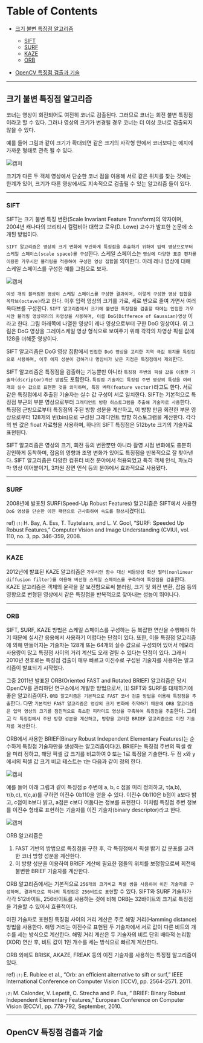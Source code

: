# Table of Contents

- [크기 불변 특징점 알고리즘](#크기-불변-특징점-알고리즘)
  - [SIFT](#SIFT)
  - [SURF](#SURF)
  - [KAZE](#KAZE)
  - [ORB](#ORB)

- [OpenCV 특징점 검출과 기술](#OpenCV-특징점-검출과-기술)


---

## 크기 불변 특징점 알고리즘

코너는 영상이 회전되어도 여전히 코너로 검출된다. 그러므로 코너는 회전 불변 특징점이라고 할 수 있다. 그러나 영상의 크기가 변경될 경우 코너는 더 이상 코너로 검출되지 않을 수 있다.

예를 들어 그림과 같이 크기가 확대되면 같은 크기의 사각형 안에서 코너보다는 에지에 가까운 형태로 관측 될 수 있다.

![캡처](https://user-images.githubusercontent.com/76188802/168242185-f3182fcd-5988-4dd7-9f4c-fde0fb852b0a.PNG)

크기가 다른 두 객체 영상에서 단순한 코너 점을 이용해 서로 같은 위치를 찾는 것에는 한계가 있어, 크기가 다른 영상에서도 지속적으로 검출될 수 있는 알고리즘 들이 있다.

---


### SIFT

SIFT는 크기 불변 특징 변환(Scale Invariant Feature Transform)의 약자이며, 2004년 캐나다의 브리티시 컬럼비아 대학교 로우(D. Lowe) 교수가 발표한 논문에 소개된 방법이다.

`SIFT 알고리즘은 영상의 크기 변화에 무관하게 특징점을 추출하기 위하여 입력 영상으로부터 스케일 스페이스(scale space)를 구성`한다. 스케일 스페이스는 `영상에 다양한 표준 편차를 이용한 가우시안 블러링을 적용하여 구성한 영상 집합`을 의미한다. 아래 레나 영상에 대해 스케일 스페이스를 구성한 예를 그림으로 보자.

![캡처](https://user-images.githubusercontent.com/76188802/168248926-61385428-293f-48e8-a177-bc6a65fd5855.PNG)

`여섯 개의 블러링된 영상이 스케일 스페이스를 구성한 결과이며, 이렇게 구성한 영상 집합을 옥타브(octave)`라고 한다. 이후 입력 영상의 크기를 가로, 세로 반으로 줄여 가면서 여러 옥타브를 구성한다. `SIFT 알고리즘에서 크기에 불변한 특징점을 검출할 때에는 인접한 가우시안 블러링 영상끼리의 차영상을 사용하며, 이를 DoG(Differece of Gaussian)영상` 이라고 한다. 그림 아래쪽에 나열한 영상이 레나 영상으로부터 구한 DoG 영상이다. 위 그림은 DoG 영상을 그레이스케일 영상 형식으로 보여주기 위해 각각의 차영상 픽셀 값에 128을 더해준 영상이다.

SIFT 알고리즘은 DoG 영상 집합에서 `인접한 DoG 영상을 고려한 지역 극값 위치를 특징점으로 사용하며, 이후 에지 성분이 강하거나 명암비가 낮은 지점은 특징점에서 제외`한다.

SIFT 알고리즘은 특징점을 검출하는 기능뿐만 아니라 `특징점 주변의 픽셀 값을 이용한 기술자(dscriptor)계산 방법`도 포함한다.
`특징점 기술자는 특징점 주변 영상의 특성을 여러 개의 실수 값으로 표현한 것을 의미하며, 특징 벡터(feature vector)`라고도 한다. 서로 같은 특징점에서 추출된 기술자는 실수 값 구성이 서로 일치한다. SIFT는 기본적으로 특징점 부근의 부분 영상으로부터 `그래디언트 방향 히스토그램을 추출해 기술자로 사용`한다. 특징점 근방으로부터 특징점의 주된 방향 성분을 계산하고, 이 방향 만큼 회전한 부분 영상으로부터 128개의 빈(bin)으로 구성된 그래디언트 방향 히스토그램을 계산한다. 각각의 빈 값은 float 자료형을 사용하며, 하나의 SIFT 특징점은 512byte 크기의 기술자로 표현된다.

SIFT 알고리즘은 영상의 크기, 회전 등의 변환뿐만 아니라 촬영 시점 변화에도 충분히 강인하게 동착하며, 잡음의 영향과 조명 변화가 있어도 특징점을 반복적으로 잘 찾아낸다. SIFT 알고리즘은 다양한 컴퓨터 비전 분야에서 적용되었고 특히 객체 인식, 파노라마 영상 이어붙이기, 3차원 장면 인식 등의 분야에서 효과적으로 사용됐다.


---

### SURF

2008년에 발표된 SURF(Speed-Up Robust Features) 알고리즘은 SIFT에서 사용한 `DoG 영상을 단순한 이진 패턴으로 근사화하여 속도를 향상`시켰다⑴.


ref)
⑴ H. Bay, A. Ess, T. Tuytelaars, and L. V. Gool, “SURF: Speeded Up Robust Features,” Computer Vision and Image Understanding (CVIU), vol. 110, no. 3, pp. 346-359, 2008.

---

### KAZE

2012년에 발표된 KAZE 알고리즘은 `가우시안 함수 대신 비등방성 확산 필터(nonlinear diffusion filter)를 이용해 비선형 스케일 스페이스를 구축하여 특징점을 검출`한다. KAZE 알고리즘은 객체의 윤곽을 잘 보전함으로써 블러링, 크기 및 회전 변환, 잡음 등의 영향으로 변형된 영상에서 같은 특징점을 반복적으로 찾아내는 성능이 뛰어나다.




---

### ORB

SIFT, SURF, KAZE 방법은 스케일 스페이스를 구성하는 등 복잡한 연산을 수행해야 하기 때문에 실시간 응용에서 사용하기 어렵다는 단점이 있다. 또한, 이들 특징점 알고리즘에 의해 만들어지는 기술자는 128개 또는 64개의 실수 값으로 구성되어 있어서 메모리 사용량이 많고 특징점 사이의 거리 계산도 오래 걸릴 수 있다는 단점이 있다. 그래서 2010년 전후로는 특징점 검출이 매우 빠르고 이진수로 구성된 기술자를 사용하는 알고리즘이 발표되기 시작했다.

그중 2011년 발표된 ORB(Oriented FAST and Rotated BRIEF) 알고리즘은 당시 OpenCV를 관리하던 연구소에서 개발한 방법으로서, ⑴ SIFT와 SURF를 대체하기에 좋은 알고리즘이다. `ORB 알고리즘은 기본적으로 FAST 코너 검출 방법을 이용해 특징점을 추출`한다. 다만 `기본적인 FAST 알고리즘은 영상의 크기 변화에 취약하기 때문에 ORB 알고리즘은 입력 영상의 크기를 점진적으로 축소한 피라미드 영상을 구축하여 특징점을 추출`한다. 그리고 `각 특징점에서 주된 방향 성분을 계산하고, 방향을 고려한 BRIEF 알고리즘으로 이진 기술자를 계산`한다.

ORB에서 사용한 BRIEF(Binary Robust Independent Elementary Features)는 순수하게 특징점 기술자만을 생성하는 알고리즘이다⑵. BRIEF는 특징점 주변의 픽셀 쌍을 미리 정하고, 해당 픽셀 값 크기를 비교하여 0 또는 1로 특징을 기술한다. 두 점 x와 y에서의 픽셀 값 크기 비교 테스트는 τ는 다음과 같이 정의 한다.

![캡처](https://user-images.githubusercontent.com/76188802/168259980-d18754b2-5b3f-4a4e-a0d5-40396e818d9b.PNG)

예를 들어 아래 그림과 같이 특징점 p 주변에 a, b, c 점을 미리 정의하고, τ(a,b), τ(b,c), τ(c,a)를 구하면 이진수 0b110을 얻을 수 있다. 이진수 0b110은 b점이 a보다 밝고, c점이 b보다 밝고, a점은 c보다 어둠다는 정보를 표현한다. 이처럼 특징점 주변 정보를 이진수 형태로 표현하는 기술자를 이진 기술자(binary descriptor)라고 한다.

![캡처](https://user-images.githubusercontent.com/76188802/168260678-0d3c82f5-f170-4d9f-9aa4-a9c71b118866.PNG)


ORB 알고리즘은 

1. FAST 기반의 방법으로 특징점을 구한 후, 각 특징점에서 픽셀 밝기 값 분포를 고려한 코너 방향 성분을 계산한다.
2. 이 방향 성분을 이용하여 BRIEF 계산에 필요한 점들의 위치를 보정함으로써 회전에 불변한 BRIEF 기술자를 계산한다.

ORB 알고리즘에서는 기본적으로 `256개의 크기비교 픽셀 쌍을 사용하여 이진 기술자를 구성하며, 결과적으로 하나의 특징점은 256비트로 표현`할 수 있다. SIFT와 SURF 기술자가 각각 512바이트, 256바이트를 사용하는 것에 비해 ORB는 32바이트의 크기로 특징점을 기술할 수 있어서 효율적이다.

이진 기술자로 표현된 특징점 사이의 거리 계산은 주로 해밍 거리(Hamming distance)방법을 사용한다. 해밍 거리는 이진수로 표현된 두 기술자에서 서로 값이 다른 비트의 개수를 세는 방식으로 계산한다. 해밍 거리 계산은 두 기술자의 비트 단위 배타적 논리합(XOR) 연산 후, 비트 값이 1인 개수를 세는 방식으로 빠르게 계산한다.

ORB 외에도 BRISK, AKAZE, FREAK 등의 이진 기술자를 사용하는 특징점 알고리즘이 있다.


ref) 
⑴ E. Rublee et al., “Orb: an efficient alternative to sift or surf,” IEEE International Conference on Computer Vision (ICCV), pp. 2564-2571. 2011.

⑵ M. Calonder, V. Lepetit, C. Strecha and P. Fua, “ BRIEF: Binary Robust Independent Elementary Features,” European Conference on Computer Vision (ECCV), pp. 778-792, September, 2010.

---



## OpenCV 특징점 검출과 기술



